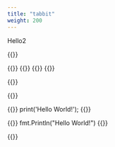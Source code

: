 ```yaml
---
title: "tabbit"
weight: 200
---
```

Hello2

{{<tabs name="platform" >}}

{{<tab name="macOS" subtitle="(amd64)" include="build__platform__macos__amd64" />}}
{{<tab name="macOS" subtitle="(arm64)" include="build__platform__macos__arm64" />}}
{{<tab name="Linux"  include="build__platform__linux" />}}
{{<tab name="Windows"  include="build__platform__windows" />}}

{{</tabs>}}


{{<tabs name="languages-tabs" >}}

{{<tab name="Python" codelang="py">}}
print('Hello World!');
{{</tab>}}

{{<tab name="Go" codelang="go">}}
fmt.Println("Hello World!")
{{</tab>}}

{{</tabs>}}




